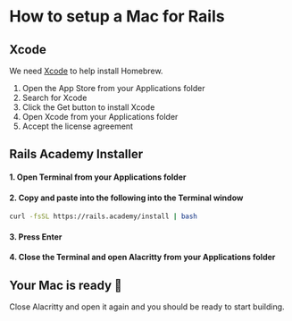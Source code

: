 # How to setup a Mac for Rails

## Xcode

We need [Xcode](https://developer.apple.com/xcode/) to help install Homebrew.

1. Open the App Store from your Applications folder
2. Search for Xcode
3. Click the Get button to install Xcode
4. Open Xcode from your Applications folder
5. Accept the license agreement

## Rails Academy Installer

#### 1. Open Terminal from your Applications folder

#### 2. Copy and paste into the following into the Terminal window
```bash
curl -fsSL https://rails.academy/install | bash
```

#### 3. Press Enter

#### 4. Close the Terminal and open Alacritty from your Applications folder

## Your Mac is ready :tada:

Close Alacritty and open it again and you should be ready to start building.
